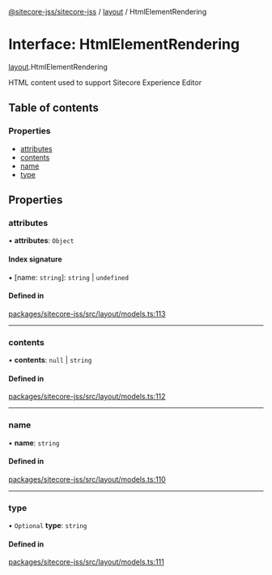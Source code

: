 [@sitecore-jss/sitecore-jss](../README.md) / [layout](../modules/layout.md) / HtmlElementRendering

# Interface: HtmlElementRendering

[layout](../modules/layout.md).HtmlElementRendering

HTML content used to support Sitecore Experience Editor

## Table of contents

### Properties

- [attributes](layout.HtmlElementRendering.md#attributes)
- [contents](layout.HtmlElementRendering.md#contents)
- [name](layout.HtmlElementRendering.md#name)
- [type](layout.HtmlElementRendering.md#type)

## Properties

### attributes

• **attributes**: `Object`

#### Index signature

▪ [name: `string`]: `string` \| `undefined`

#### Defined in

[packages/sitecore-jss/src/layout/models.ts:113](https://github.com/Sitecore/jss/blob/ff173d88b/packages/sitecore-jss/src/layout/models.ts#L113)

___

### contents

• **contents**: ``null`` \| `string`

#### Defined in

[packages/sitecore-jss/src/layout/models.ts:112](https://github.com/Sitecore/jss/blob/ff173d88b/packages/sitecore-jss/src/layout/models.ts#L112)

___

### name

• **name**: `string`

#### Defined in

[packages/sitecore-jss/src/layout/models.ts:110](https://github.com/Sitecore/jss/blob/ff173d88b/packages/sitecore-jss/src/layout/models.ts#L110)

___

### type

• `Optional` **type**: `string`

#### Defined in

[packages/sitecore-jss/src/layout/models.ts:111](https://github.com/Sitecore/jss/blob/ff173d88b/packages/sitecore-jss/src/layout/models.ts#L111)
